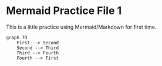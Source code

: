 # Mermaid Practice File 1

This is a little practice using Mermaid/Markdown for first time.

```mermaid
graph TD
    First --> Second
    Second --> Third
    Third --> Fourth
    Fourth --> First
```